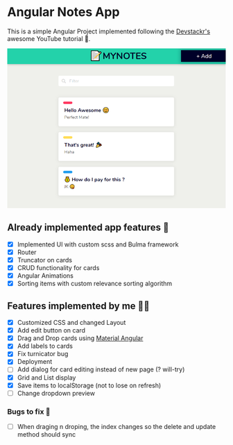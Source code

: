 # Angular Notes App

This is a simple Angular Project implemented following the [Devstackr's](https://www.youtube.com/watch?v=dlXEeOk-MrI) awesome YouTube tutorial 🎉.

![Screen Shot](https://github.com/ionpetro/notes-app/blob/master/src/assets/ss.png?raw=true)

## Already implemented app features 🚀

- [x] Implemented UI with custom scss and Bulma framework
- [x] Router
- [x] Truncator on cards
- [x] CRUD functionality for cards
- [x] Angular Animations
- [x] Sorting items with custom relevance sorting algorithm

## Features implemented by me 🙋‍♂️

- [x] Customized CSS and changed Layout
- [x] Add edit button on card
- [x] Drag and Drop cards using [Material Angular](https://material.angular.io/)
- [x] Add labels to cards
- [x] Fix turnicator bug
- [x] Deployment
- [ ] Add dialog for card editing instead of new page (? will-try)
- [x] Grid and List display
- [x] Save items to localStorage (not to lose on refresh)
- [ ] Change dropdown preview 

### Bugs to fix 🐛

- [ ] When draging n droping, the index changes so the delete and update method should sync
